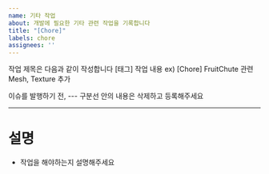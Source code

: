 ```yaml
---
name: 기타 작업
about: 개발에 필요한 기타 관련 작업을 기록합니다
title: "[Chore]"
labels: chore
assignees: ''
---
```

작업 제목은 다음과 같이 작성합니다
[태그] 작업 내용
ex) [Chore] FruitChute 관련 Mesh, Texture 추가

이슈를 발행하기 전, --- 구분선 안의 내용은 삭제하고 등록해주세요

---

# 설명
- 작업을 해야하는지 설명해주세요
